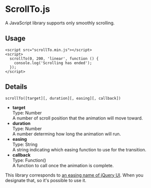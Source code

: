 # ScrollTo.js
A JavaScript library supports only smoothly scrolling.

## Usage
    <script src="scrollTo.min.js"></script>
    <script>
      scrollTo(0, 200, 'linear', function () {
        console.log('Scrolling has ended');
      });
    </script>

## Details
    scrollTo([target][, duration][, easing][, callback])
* **target**  
Type: Number  
A number of scroll position that the animation will move toward.
* **duration**  
Type: Number  
A number determing how long the animation will run.
* **easing**  
Type: String  
A string indicating which easing function to use for the transition.
* **callback**  
Type: Function()  
A function to call once the animation is complete.

This library corresponds to [an easing name of jQuery UI](https://jqueryui.com/easing/). When you designate that, so it's possible to use it.
